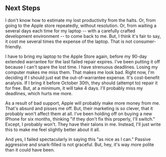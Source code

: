 Next Steps
---

I don't know how to estimate my lost productivity from the halts. Or, from going to the Apple store repeatedly, without resolution. Or, from waiting a several days each time for my laptop -- with a carefully crafted development environment -- to come back to me. But, I think it's fair to say, it cost me several times the expense of the laptop. That is not consumer-friendly.

I have to bring my laptop to the Apple Store again, before my 90-day extended warrantee for the last failed repair expires. I've been putting it off because I can't spare the lost time. I have strenuous deadlines. Losing my computer makes me miss them. That makes me look bad. Right now, I'm deciding if I should just eat the out-of-warrantee expense. It's cost-benefit analysis. If I bring it before October 30th, they should (attempt to) repair it for free. But, at a minimum, it will take 4 days. I'll probably miss my deadlines, which hurts me more. 

As a result of bad support, Apple will probably make more money from me. That's absurd and pisses me off. But, their marketing is so clever, that it probably won't affect them at all. I've been holding off on buying a new IPhone for six months, thinking "if they don't fix this properly, I'll switch." Except, I probably won't. They have their talons in me. Instead, I'll just write this to make me feel slightly better about it all.

And yes, I failed spectacularly in saying this "as nice as I can." Passive aggressive and snark-filled is not graceful. But, hey, it's way more polite than it could have been.

